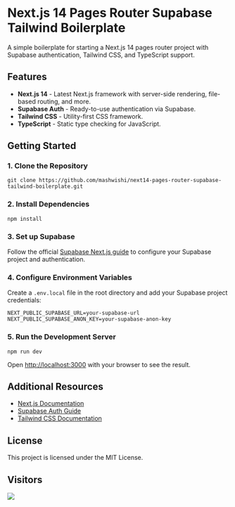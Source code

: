 # Next.js 14 Pages Router Supabase Tailwind Boilerplate

A simple boilerplate for starting a Next.js 14 pages router project with Supabase authentication, Tailwind CSS, and TypeScript support.

## Features

- **Next.js 14** - Latest Next.js framework with server-side rendering, file-based routing, and more.
- **Supabase Auth** - Ready-to-use authentication via Supabase.
- **Tailwind CSS** - Utility-first CSS framework.
- **TypeScript** - Static type checking for JavaScript.

## Getting Started

### 1. Clone the Repository

```
git clone https://github.com/mashwishi/next14-pages-router-supabase-tailwind-boilerplate.git
```

### 2. Install Dependencies

```
npm install
```

### 3. Set up Supabase

Follow the official [Supabase Next.js guide](https://supabase.com/docs/guides/auth/server-side/nextjs?queryGroups=router&router=pages) to configure your Supabase project and authentication.

### 4. Configure Environment Variables

Create a `.env.local` file in the root directory and add your Supabase project credentials:

```
NEXT_PUBLIC_SUPABASE_URL=your-supabase-url
NEXT_PUBLIC_SUPABASE_ANON_KEY=your-supabase-anon-key
```

### 5. Run the Development Server

```
npm run dev
```

Open [http://localhost:3000](http://localhost:3000) with your browser to see the result.

## Additional Resources

- [Next.js Documentation](https://nextjs.org/docs/getting-started/installation#automatic-installation)
- [Supabase Auth Guide](https://supabase.com/docs/guides/auth/server-side/nextjs?queryGroups=router&router=pages)
- [Tailwind CSS Documentation](https://tailwindcss.com/docs)

## License

This project is licensed under the MIT License.

## Visitors
<img src="https://profile-counter.glitch.me/next14-pages-router-supabase-tailwind-boilerplate/count.svg" />
